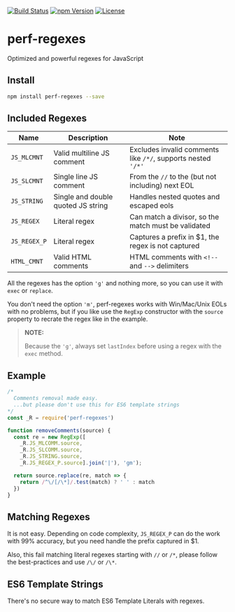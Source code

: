 [![Build Status][build-image]][build-url]
[![npm Version][npm-image]][npm-url]
[![License][license-image]][license-url]

# perf-regexes

Optimized and powerful regexes for JavaScript

## Install

```sh
npm install perf-regexes --save
```

## Included Regexes

Name | Description | Note
---- | ----------- | --------
`JS_MLCMNT` | Valid multiline JS comment | Excludes invalid comments like `/*/`, supports nested `'/*'`
`JS_SLCMNT` | Single line JS comment | From the `//` to the (but not including) next EOL
`JS_STRING` | Single and double quoted JS string | Handles nested quotes and escaped eols
`JS_REGEX` | Literal regex | Can match a divisor, so the match must be validated
`JS_REGEX_P` | Literal regex | Captures a prefix in $1, the regex is not captured
`HTML_CMNT` | Valid HTML comments | HTML comments with `<!--` and `-->` delimiters

All the regexes has the option `'g'` and nothing more, so you can use it with `exec` or `replace`.

You don't need the option `'m'`, perf-regexes works with Win/Mac/Unix EOLs with no problems, but if you like use the `RegExp` constructor with the `source` property to recrate the regex like in the example.

> **NOTE:**
>
> Because the `'g'`, always set `lastIndex` before using a regex with the `exec` method.


## Example

```js
/*
  Comments removal made easy.
  ...but please don't use this for ES6 template strings
*/
const _R = require('perf-regexes')

function removeComments(source) {
  const re = new RegExp([
    _R.JS_MLCOMM.source,
    _R.JS_SLCOMM.source,
    _R.JS_STRING.source,
    _R.JS_REGEX_P.source].join('|'), 'gm');

  return source.replace(re, match => {
    return /^\/[/\*]/.test(match) ? ' ' : match
  })
}
```

## Matching Regexes

It is not easy. Depending on code complexity, `JS_REGEX_P` can do the work with 99% accuracy, but you need handle the prefix captured in $1.

Also, this fail matching literal regexes starting with `//` or `/*`, please follow the best-practices and use `/\/` or `/\*`.


## ES6 Template Strings

There's no secure way to match ES6 Template Literals with regexes.


[build-image]:    https://img.shields.io/travis/aMarCruz/perf-regexes.svg
[build-url]:      https://travis-ci.org/aMarCruz/perf-regexes
[npm-image]:      https://img.shields.io/npm/v/perf-regexes.svg
[npm-url]:        https://www.npmjs.com/package/perf-regexes
[license-image]:  https://img.shields.io/npm/l/express.svg
[license-url]:    https://github.com/aMarCruz/perf-regexes/blob/master/LICENSE
